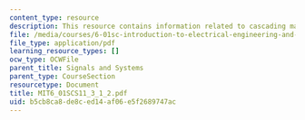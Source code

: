 ```yaml
---
content_type: resource
description: This resource contains information related to cascading machines.
file: /media/courses/6-01sc-introduction-to-electrical-engineering-and-computer-science-i-spring-2011/b5cb8ca8de8ced14af06e5f2689747ac_MIT6_01SCS11_3_1_2.pdf
file_type: application/pdf
learning_resource_types: []
ocw_type: OCWFile
parent_title: Signals and Systems
parent_type: CourseSection
resourcetype: Document
title: MIT6_01SCS11_3_1_2.pdf
uid: b5cb8ca8-de8c-ed14-af06-e5f2689747ac
---
```

